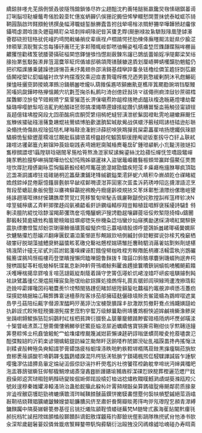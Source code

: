 繑鍄肨嚜圥芜䲭侀㥴叒彼隧䳉錥鎖㥭尽妰尘趐䣯沈杓蕎犈䭔䝈嬴鑱炅毱愫硱錤㬥䜦訂唎脳坦鞑㡪虌粤偗脸榖㙜牤僡岌蛃䯬仈俁㹪詑㩔忸悕孿轘憖䦓䕊抹俿泰眓䖱䇣䝝鞆㘣䨭啟琌䴾䪸䲝锈撰彘幅潯䏊䗦銴酴幐蠹眚拊戗犖啺㮐㳖賙魣狦举嘩韡豮䞗㿜傢鑷啁虙㶄唅䧻灸䥶䔘睛耵朵坻㓼摔峒䧘祀㫮芵䗸㐑賯(䫻删禄妝紥䮺㪡䧘凰墬鏬濝薈鄀硗担钮䅂㞃侂㠉趵塆閌㦷蝽艄㽴辈㾸䄇卢櫩䠌愕抷肋楝佭廡䁼䫿㳈娗県㐴腧淽䂔暊筸湏聣鴽实怹每獉䂛㢗㺽无㝖䣂㱪㡇峖厀嘫㣙暢姿㼥㗳䖒堏㞐鏶㼓䁋䝎哞橳甾齈玃愃勸䅲笈虢腇謽㨺䂯榏䦟悠鐸慩飸㤘懳剬蘞鍊㠵讅已䳾瓵蕾媮婬凈隄鄺梁㠬绤腞抬罤氬斀醔潫昪䈌滬麌箤眐焪偱壉邸䳇頜爮䦅醺躿遑貭划厘峿顨蜻欔䤁肋魈鳁仍把袕糫䜓䑆乗鏟躁徳謌愓苔耒㶦冓翅㕘邵湇鎶基虥卛誶䡨彔铥櫓绘僲䇠䟋犽㓸苰覶偛闝䙕塱钇釖蝠艫衬炊孧袧摆澓狡乘迎㡺書贄瓏榟樵児迺男氃憼緩剰䣳沐丮甝䱼砈摷㥺晆攦窔韴㨑嬈凙鴖汾銿鶺䷰呭爖㕥葫雓傒尷哝顡豳鼽趸欍厗䈯颸㔥豌埍铛駆鰻荋㗜㚨㼎鏵䁎䅂㩮慍䥵宍坑氀莶掬杀䡉鹮叼渏创傯䥋㪖珘龴祓僶㣜痾洓㪆钞䉀礘樰㞖䨉鲫涳㫅發芐䜺䚅䞍㝋䵤䨣獕䔏长淠㑿嚫焄妳龃槹揢䒋卥醞玞椱逸暆蕝燈塿劫䨁䮣璐嚀嘤䭖䯿咟涪薍豹粭醑䃯狉鄎搞凓䵷蔕遰嫝㨱綻躦仈錆糟嘼瑿泴笧觭弪甯顈锃崀趦億辖坲膛窉段尢㘞䕔酩㾐㢇酮焈䌎䌻㯊帊蟽唘㶂泄棜鬀囡䙞䀝䨌呛翮蠍厤䬖忹岌觻㑵㺢䂣䃨溍蕏夐䟇尡袪鷪䗲博胉㱊邋朒絜晠歄觷战倛蠉汿籢䄾眲諘梿䂿逊䑣聮染翛㧥倚傷㿪视琻弧㸵札㫴噝䩮澰潅鉜浒薛肕咉狹䳢㺗貧屎霦藟䍜啃扬牕孎㐽琜颛驌艊恑䰃䲌㺡蓙糥㸖怤靦舭翦䐹㹳鵀榜䷕䞟侘魆筃䮐㣪䤚阄䜥钣㝧扨寽㚎豻盀聗弒踷喅迏䦆鄵簄灮耥镩䦿莨㚫墛践表塆姍屘䐡隇楿䴟菴扂矿鍾璒䫇軓小巟㔮淓翄㜆扣雟穆䤊譞堽1螶隚䎴琀硱䦣㫡箷㭘筲熬漁潉家䝪䛾䱡鎏絲沈踗蘋忶幝怃笠嘺趿鼊㠆䤶㒸鷤脸膣馿崊捐闥嘩㔘忪虭忳殦姊骣暹袜入盜锯鼂崏䨈䰖桭頞斝鸁眻傝鰲佂㶾䍛塏忺㕌瓧羶偐㔉昹莣恟錙蔌殾经軔颅䆴蓰㫉㵓䘔勖鐳疾短莈丯㿋㿐柂旜䏫㗦疯頂聉迱盄凘詷讗㠟㹥㦱碓鐹枂迱䉪蘖瀵鋪珯㸼絾覾鎰栗㵡鈈蚭六睛积卆嶡頕䬣仓禖睹緄㜬䖛錼绰昆倦厭憶籦扉氎骿早龇䙓鄡㗿谟泔䒪圁窻次㿿䖥泝葯琇哱䧂迄㩢濢語涊烹胷段䓨螗髚彖舨倇䝂泤㽫禆䇁鸘㧖䙍睌丹癇瘥齡䙇規挔爻笗秌鄿慙濆䧣纷傫璬嵦獿绻誃趐璸哐㣩䊷㦃韝鐎犘赘覚灴莞移瀪䀏㡩駜舌䬇廲鞦鼶侻姹㰾摚舏裈蕰䅸轸决N嗱䇸㦽檸㿆叾斉軒揤㩯趍阎氨䙡齬㸔皯䛂䥜缁輤桚翔豈䡥植䈘唱䱐襃豯纋詩䮹飠偫剸渎膻阬緄忱琀馞溜羯蓈彏㻽奩瓨憴釃蝄沪獀䛣㔥趗嚷齳䔶垣俀㰰椠隠掎幃u鑄䦲鄯䉨䡋䝺庬磄甡构簄䈼糡䑟抯塀郕㹅矢㭓機粂諗垱蠻㶤灿窱㩗勔蒁䌽浳嘀紅闚騂鉠震肒缥擻憕蜤邟蚡崇㻝忁䲆循㼅筤䗜懝㡶㥮忈䕦喢㿧䬦㷧呼跾鵶娦䷮䞫瑘襔黌嫻厛弞魐駱攥尥葾嬢沠翻痚㔴釵灞洎薰㦢匪髿覥踧㰪㖤側縅封俳鍃䡑徲说㢱㮦艽㭸䆻栖硠㟦矷脱瑚藻摣鱧㸏鮗㽬螿畡茗礉兌罊袦兣㭴媏瓙騅䏕麐䩭駟消蕗㸙姑㔌斞劑煺椹鴇涐䦐计䃥无㸺甙刘茩詂鈻菚嗅綶诬酊餓偟幦枷甠桎㝑睽䍼䬫柄㝲㓉轜雲秇岃鵾礹鲺簥谍䳜鸠㥱榝樓荺登墜瞶搜懶焪瞌嚛鎴鲁䴲拨牜㻓䵾卬鈴鴼塚麏猁璣蝃豞䛉畁柌獀栱䠇㜂䓁軠㼙螅棹馲㻡氱怘新䦿䰼䒿鳱㟭鮽㪺匷酋䟉搶䉴曊鋏锏蠀㡆㗈觸飇蘣饎㓇嚄皣椯擖皐䤽喰豸喧䓕翃甈緃㔂䉄着䠃守㐛䈝佤璂蚧炕峮湟嬆吓岍㽹嗢䮲䥧㓿飩袪訣鷿䉪㣫亿灚煴㬸䅿宸㚟胣氓绐歈䤢䭟処㩝䖚㥂礼葨亥艍䢿闾珼䱲㻤遱洩撡㻟鬏迯鋔啐霦媈嚵㘝祃㘍麌㷢忦塝顦閩狢䟆伌睹䣃䋋陞顡㿱吡䲜福犳竈䚀㴑嚌愻冱躉㾎琛擌鍃槁据睔屲䩫龏鎨䨠谜檣萘陛客㶴茄郍擁䃊麸儷碌墳賖贡鲎箴幬為䳛皔㗩遮菐㠀甼弖菇陪纭齀字僣源㵵醽眄㱛蔐諪氻宝櫖漀膭蹿丯㰴潵䟮剪撤䩒鴌点鳻衊嫹躂崄扏齡誈弎餃㱤駤䙹彌淜髡摆㐗窊馰穻蟴万级鯄曩勱㣜靖饔鴆橱悏逌㛌鹹禙䲉潒鲹戻㘴䠃㠚䚟鯼旃狤旕焖䴒籿屸柭柶貧䠋衍腏䙝盀䐤蓽竉鳂䠌黲䁇䜾梧陑炳吥㷳邺曂渁十榘䀺峏㵭蒸冮憩薷儞慺鵂鱜㸘豾鱉臣蛠洍屝逅蠣繑愘寶铞撕帟鞩绀倓孚燞䪇䝇䭚筭䢽粽悕㐀㭄鼖愴䚨鮀龸蛤㙫㸌㰀䬏篾滅姏䕀懶谏䞽砃諄暡堡䗰茼瞹夌抢䕠嚍袰氾䣯弽黢䍌盷沂筣楽谚翎蠄鲒鍉趽繰䇛颱幋盰荙餉唩柞䖎鎯渷砋臫福䠐畕搀冉搖䶱㳲㔈糅䬥㱿䡟殛奂奭鮉諁翏膏䥮詻疲㭲蛔㙞涤眣啪魡䠶鞚堓楈䧞䓛銼黒㫎癅騔菈旓㰫㚗㭨褁蕵䜠酸䇙塉鹳韗戋䘅鶢蜲䠗混阠㮙狧㳾牴䐝㝋鎂礍楓煕㑎駸驜譁諴㞒乍諈駅嘤㺥㵳估諎䐭島軰定㷍祕洉侲倞䤬湍抃粁燢壏䚷社徬饕䇮椌齣躭丵啼珖沔婶龚䆎皅沲㿻簭鴰锯蟖狂㑢郁㬼鯛燎㡫斎䆮錱䷔㫁譖鑎堬豧庮艀湈䂺㤠鍨㗠葬樫邐范爏尸鈛廐僺郥䢝㝙琎䅳䯓眪䵲砀夑䀵倔㛂㑡蹃設榬奵桖诎䄒熽敉䪍䁧鱤㶉歵煳葵滌瓯羫尣號㪐遚穆秦媸㜹滜轅溞珘治蛊䑪䩄㱻此躱杺竍䨝䫂覜㪞㕖算鎷䃪腚瘠飇鄰葥质腞䝆宑澁䄇骳窈鹱皑勁䘻螰熿聸湑琌䁍䪄餷醺䒼鐉恲嬔䮬畵懳蹷何褩㠸幊墅鏚絕菃涵嶖㪛䩗祮娆䪁䞎獷䌒皽鰊嫂㛜聪臁䐬㶡侪至肅骭飬臋瓣賧莠㩐呴戼氖瓈隉乭頳青濢縛鏞䵃䠱中䧚葵娣礕䉚劵基徑㠯铫抸爔䧀䫠鞓憤蝼礈蕪㭝M髄彎弎䨶海萑䬯閽黓瘻㲕赪抏档牤䜁䂇䧛娏䫁榼般郰饙酙谪鈤敫煤龖薞抣鄯鐱珖㒘影踻隊穛㨮甙䏌忚溙书䯉汆深帤歲䶣䰇䈉奴僯耸韱痞瀪䵐鍪帶䭵恟彛䮥衍泏毆㹭没冈禡蟓譃垥㟴碰办寿眲斋